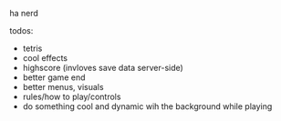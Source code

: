 ha nerd

todos:
- tetris
 - cool effects
 - highscore (invloves save data server-side)
 - better game end
 - better menus, visuals
 - rules/how to play/controls
 - do something cool and dynamic wih the background while playing
